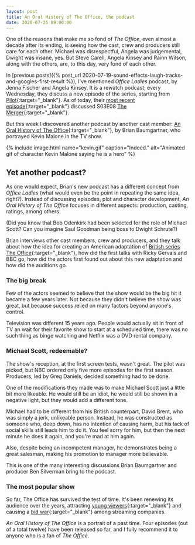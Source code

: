 ```yaml
---
layout: post
title: An Oral History of The Office, the podcast
date: 2020-07-25 09:00:00
---
```


One of the reasons that make me so fond of _The Office_, even almost a decade after its ending, is seeing how the cast, crew and producers still care for each other. Michael was disrespectful, Angela was judgemental, Dwight was insane, yes. But Steve Carell, Angela Kinsey and Rainn Wilson, along with the others, are, to this day, very fond of each other.

In [previous posts]({% post_url 2020-07-19-sound-effects-laugh-tracks-and-googles-first-result %}), I've mentioned _Office Ladies_ podcast, by Jenna Fischer and Angela Kinsey. It is a rewatch podcast; every Wednesday, they discuss a new episode of the series, starting from [Pilot](https://www.imdb.com/title/tt0664521/){:target="_blank"}. As of today, their [most recent episode](https://officeladies.com/episodes/2020/07/22/episode-37-the-merger){:target="_blank"} discussed S03E08 [The Merger](https://www.imdb.com/title/tt0894520/){:target="_blank"}.

But this week I discovered another podcast by another cast member: [An Oral History of The Office](https://open.spotify.com/show/5T1519uHGVd6Te2xF5tKkR){:target="_blank"}, by Brian Baumgartner, who portrayed Kevin Malone in the TV show.

{% include image.html name="kevin.gif" caption="Indeed." alt="Animated gif of character Kevin Malone saying he is a hero" %}

## Yet another podcast?

As one would expect, Brian's new podcast has a different concept from _Office Ladies_ (what would even be the point in repeating the same idea, right?). Instead of discussing episodes, plot and character development, _An Oral History of The Office_ focuses in different aspects: production, casting, ratings, among others.

(Did you know that Bob Odenkirk had been selected for the role of Michael Scott? Can you imagine Saul Goodman being boss to Dwight Schrute?)

Brian interviews other cast members, crew and producers, and they talk about how the idea for creating an American adaptation of [British series The Office](https://www.imdb.com/title/tt0290978/){:target="_blank"}, how did the first talks with Ricky Gervais and BBC go, how did the actors first found out about this new adaptation and how did the auditions go.

### The big break

Few of the actors seemed to believe that the show would be the big hit it became a few years later. Not because they didn't believe the show was great, but because success relied on many factors beyond anyone's control.

Television was different 15 years ago. People would actually sit in front of TV an wait for their favorite show to start at a scheduled time, there was no such thing as binge watching and Netflix was a DVD rental company.

### Michael Scott, redeemable?

The show's reception, at the first screen tests, wasn't great. The pilot was picked, but NBC ordered only five more episodes for the first season. Producers, led by Greg Daniels, decided something had to be done.

One of the modifications they made was to make Michael Scott just a little bit more likeable. He would still be an idiot, he would still be shown in a negative light, but they would add a different tone.

Michael had to be different from his British counterpart, David Brent, who was simply a jerk, unlikeable person. Instead, he was constructed as someone who, deep down, has no intention of causing harm, but his lack of social skills still leads him to do it. You feel sorry for him, but then the next minute he does it again, and you're mad at him again.

Also, despite being an incompetent manager, he demonstrates being a great salesman, making his promotion to manager more believable.

This is one of the many interesting discussions Brian Baumgartner and producer Ben Silverman bring to the podcast.

### The most popular show

So far, The Office has survived the test of time. It's been renewing its audience over the years, attracting [young viewers](https://www.chicagotribune.com/entertainment/tv/ct-mov-netflix-the-office-0705-20190703-fjlo4pkt5jb7llpo2aixl7o2pe-story.html){:target="_blank"} and causing a [bid war](https://www.hollywoodreporter.com/live-feed/office-why-nbcuniversal-is-paying-500m-pull-hit-netflix-1221020){:target="_blank"} among streaming companies.

_An Oral History of The Office_ is a portrait of a past time. Four episodes (out of a total twelve) have been released so far, and I fully recommend it to anyone who is a fan of _The Office_.